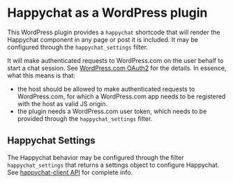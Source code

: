 # Happychat as a WordPress plugin

This WordPress plugin provides a `happychat` shortcode that will render the Happychat component in any page or post it is included. It may be configured through the `happychat_settings` filter.

It will make authenticated requests to WordPress.com on the user behalf to start a chat session. See [WordPress.com OAuth2](https://developer.wordpress.com/docs/oauth2/) for the details. In essence, what this means is that:

* the host should be allowed to make authenticated requests to WordPress.com, for which a WordPress.com app needs to be registered with the host as valid JS origin.
* the plugin needs a WordPress.com user token, which needs to be provided through the `happychat_settings` filter.

## Happychat Settings

The Happychat behavior may be configured through the filter `happychat_settings` that returns a settings object to configure Happychat. See [happychat-client API](https://github.com/Automattic/happychat-client/blob/master/docs/API.md) for complete info.
